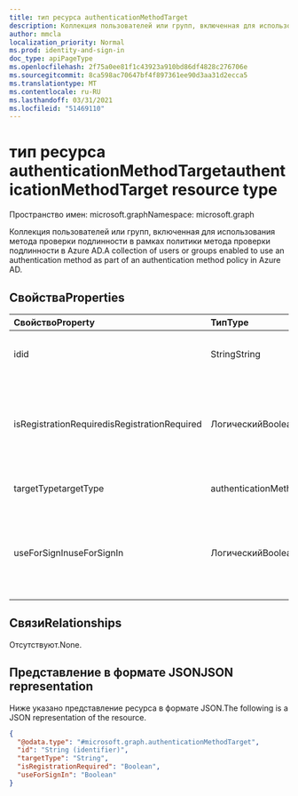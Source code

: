 ```yaml
---
title: тип ресурса authenticationMethodTarget
description: Коллекция пользователей или групп, включенная для использования метода проверки подлинности в рамках политики метода проверки подлинности.
author: mmcla
localization_priority: Normal
ms.prod: identity-and-sign-in
doc_type: apiPageType
ms.openlocfilehash: 2f75a0ee81f1c43923a910bd86df4828c276706e
ms.sourcegitcommit: 8ca598ac70647bf4f897361ee90d3aa31d2ecca5
ms.translationtype: MT
ms.contentlocale: ru-RU
ms.lasthandoff: 03/31/2021
ms.locfileid: "51469110"
---
```

# <a name="authenticationmethodtarget-resource-type"></a><span data-ttu-id="d9de5-103">тип ресурса authenticationMethodTarget</span><span class="sxs-lookup"><span data-stu-id="d9de5-103">authenticationMethodTarget resource type</span></span>

<span data-ttu-id="d9de5-104">Пространство имен: microsoft.graph</span><span class="sxs-lookup"><span data-stu-id="d9de5-104">Namespace: microsoft.graph</span></span>

<span data-ttu-id="d9de5-105">Коллекция пользователей или групп, включенная для использования метода проверки подлинности в рамках политики метода проверки подлинности в Azure AD.</span><span class="sxs-lookup"><span data-stu-id="d9de5-105">A collection of users or groups enabled to use an authentication method as part of an authentication method policy in Azure AD.</span></span>


## <a name="properties"></a><span data-ttu-id="d9de5-106">Свойства</span><span class="sxs-lookup"><span data-stu-id="d9de5-106">Properties</span></span>
|<span data-ttu-id="d9de5-107">Свойство</span><span class="sxs-lookup"><span data-stu-id="d9de5-107">Property</span></span>|<span data-ttu-id="d9de5-108">Тип</span><span class="sxs-lookup"><span data-stu-id="d9de5-108">Type</span></span>|<span data-ttu-id="d9de5-109">Описание</span><span class="sxs-lookup"><span data-stu-id="d9de5-109">Description</span></span>|
|:---|:---|:---|
|<span data-ttu-id="d9de5-110">id</span><span class="sxs-lookup"><span data-stu-id="d9de5-110">id</span></span>|<span data-ttu-id="d9de5-111">String</span><span class="sxs-lookup"><span data-stu-id="d9de5-111">String</span></span>|<span data-ttu-id="d9de5-112">Объект Id пользователя или группы Azure AD.</span><span class="sxs-lookup"><span data-stu-id="d9de5-112">Object Id of an Azure AD user or group.</span></span>|
|<span data-ttu-id="d9de5-113">isRegistrationRequired</span><span class="sxs-lookup"><span data-stu-id="d9de5-113">isRegistrationRequired</span></span>|<span data-ttu-id="d9de5-114">Логический</span><span class="sxs-lookup"><span data-stu-id="d9de5-114">Boolean</span></span>|<span data-ttu-id="d9de5-115">Определяет, принудит ли пользователь зарегистрировать метод проверки подлинности.</span><span class="sxs-lookup"><span data-stu-id="d9de5-115">Determines if the user is enforced to register the authentication method.</span></span>|
|<span data-ttu-id="d9de5-116">targetType</span><span class="sxs-lookup"><span data-stu-id="d9de5-116">targetType</span></span>|<span data-ttu-id="d9de5-117">authenticationMethodTargetType</span><span class="sxs-lookup"><span data-stu-id="d9de5-117">authenticationMethodTargetType</span></span>|<span data-ttu-id="d9de5-118">Возможные значения: `user`, `group`.</span><span class="sxs-lookup"><span data-stu-id="d9de5-118">Possible values are: `user`, `group`.</span></span>|
|<span data-ttu-id="d9de5-119">useForSignIn</span><span class="sxs-lookup"><span data-stu-id="d9de5-119">useForSignIn</span></span>|<span data-ttu-id="d9de5-120">Логический</span><span class="sxs-lookup"><span data-stu-id="d9de5-120">Boolean</span></span>|<span data-ttu-id="d9de5-121">Определяет, можно ли использовать метод проверки подлинности для входов в Azure AD.</span><span class="sxs-lookup"><span data-stu-id="d9de5-121">Determines if the authentication method can be used to sign in to Azure AD.</span></span>|

## <a name="relationships"></a><span data-ttu-id="d9de5-122">Связи</span><span class="sxs-lookup"><span data-stu-id="d9de5-122">Relationships</span></span>
<span data-ttu-id="d9de5-123">Отсутствуют.</span><span class="sxs-lookup"><span data-stu-id="d9de5-123">None.</span></span>

## <a name="json-representation"></a><span data-ttu-id="d9de5-124">Представление в формате JSON</span><span class="sxs-lookup"><span data-stu-id="d9de5-124">JSON representation</span></span>
<span data-ttu-id="d9de5-125">Ниже указано представление ресурса в формате JSON.</span><span class="sxs-lookup"><span data-stu-id="d9de5-125">The following is a JSON representation of the resource.</span></span>
<!-- {
  "blockType": "resource",
  "keyProperty": "id",
  "@odata.type": "microsoft.graph.authenticationMethodTarget",
  "baseType": "microsoft.graph.entity",
  "openType": false
}
-->
``` json
{
  "@odata.type": "#microsoft.graph.authenticationMethodTarget",
  "id": "String (identifier)",
  "targetType": "String",
  "isRegistrationRequired": "Boolean",
  "useForSignIn": "Boolean"
}
```
